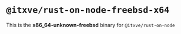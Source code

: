 # `@itxve/rust-on-node-freebsd-x64`

This is the **x86_64-unknown-freebsd** binary for `@itxve/rust-on-node`
